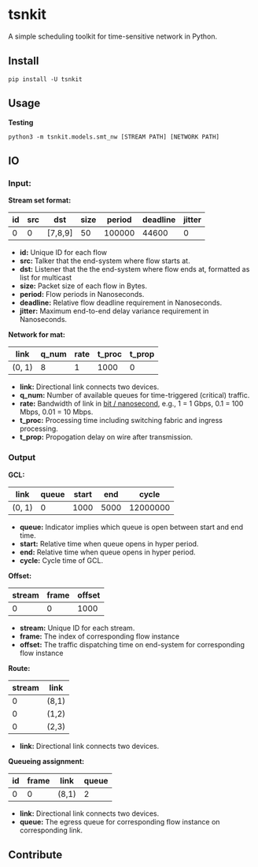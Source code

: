# tsnkit

A simple scheduling toolkit for time-sensitive network in Python.

## Install

`pip install -U tsnkit `

## Usage

**Testing**



`python3 -m tsnkit.models.smt_nw [STREAM PATH] [NETWORK PATH]`



## IO

### Input:

**Stream set format:**

| id  | src | dst     | size | period | deadline | jitter |
| --- | --- | ------- | ---- | ------ | -------- | ------ |
| 0   | 0   | [7,8,9] | 50   | 100000 | 44600    | 0      |

- **id:** Unique ID for each flow
- **src:** Talker that the end-system where flow starts at.
- **dst:** Listener that the the end-system where flow ends at, formatted as list for multicast
- **size:** Packet size of each flow in Bytes.
- **period:** Flow periods in Nanoseconds.
- **deadline:** Relative flow deadline requirement in Nanoseconds.
- **jitter:** Maximum end-to-end delay variance requirement in Nanoseconds.

**Network for mat:**

| link   | q_num | rate | t_proc | t_prop |
| ------ | ----- | ---- | ------ | ------ |
| (0, 1) | 8     | 1    | 1000   | 0      |

- **link:** Directional link connects two devices.
- **q_num:** Number of available queues for time-triggered (critical) traffic.
- **rate:** Bandwidth of link in <u>bit / nanosecond</u>, e.g., 1 = 1 Gbps, 0.1 = 100 Mbps, 0.01 = 10 Mbps.
- **t_proc:** Processing time including switching fabric and ingress processing.
- **t_prop:** Propogation delay on wire after transmission.

### Output

**GCL:**

| link   | queue | start | end  | cycle    |
| ------ | ----- | ----- | ---- | -------- |
| (0, 1) | 0     | 1000  | 5000 | 12000000 |

- **queue:** Indicator implies which queue is open between start and end time.
- **start:** Relative time when queue opens in hyper period.
- **end:** Relative time when queue opens in hyper period.
- **cycle:** Cycle time of GCL.

**Offset:**

| stream | frame | offset |
| ------ | ----- | ------ |
| 0      | 0     | 1000   |

- **stream:** Unique ID for each stream.
- **frame:** The index of corresponding flow instance
- **offset:** The traffic dispatching time on end-system for corresponding flow instance

**Route:**

| stream | link  |
| ------ | ----- |
| 0      | (8,1) |
| 0      | (1,2) |
| 0      | (2,3) |

- **link:** Directional link connects two devices.

**Queueing assignment:**

| id  | frame | link  | queue |
| --- | ----- | ----- | ----- |
| 0   | 0     | (8,1) | 2     |

- **link:** Directional link connects two devices.
- **queue:** The egress queue for corresponding flow instance on corresponding link.




## Contribute
